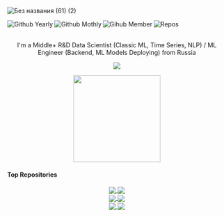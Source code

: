 ![Без названия (61) (2)](https://github.com/Omegon226/Omegon226/assets/69383841/960ab5ec-8f41-41fe-b7a7-5092527eaf99)

<div align="center">
  <img title="Github Yearly commits" alt="Github Yearly" align="left" src="https://badges.strrl.dev/years/Omegon226?style=flat&color=blueviolet&logo=github" />
  <img title="Github Yearly commits" alt="Github Mothly" align="left" src="https://badges.strrl.dev/commits/monthly/Omegon226?style=flat&color=blueviolet" />
  <img title="Gihub Member" alt="Gihub Member" align="left" src="https://badges.strrl.dev/contributions/all/Omegon226?color=blueviolet" />
  <img title="Repos" alt="Repos" align="left" src="https://badges.strrl.dev/repos/Omegon226?style=flat&color=blueviolet" /> 
</div>

<br />
<br />

<p align="center">
  I'm a Middle+ R&D Data Scientist (Classic ML, Time Series, NLP) / ML Engineer (Backend, ML Models Deploying) from Russia
</p>

<p align="center">
  <a href="https://skillicons.dev">
    <img src="https://skillicons.dev/icons?i=py,cs,r,git,gitlab,tensorflow,pytorch,fastapi,bots,regex,postgres,visualstudio,idea&theme=dark" />
  </a>
</p>

<div align="center">
  <a href="#">
    <img height="200em" src="https://github-readme-stats.vercel.app/api/top-langs/?username=Omegon226&layout=compact&langs_count=8&theme=radical&hide_border=true" />
  </a>
</div>

#### Top Repositories

<div align="center">
  <a href="https://github.com/Omegon226/Service_Time_Series_Model_Creator">
    <img align="center" src="https://github-readme-stats.vercel.app/api/pin/?username=Omegon226&repo=Service_Time_Series_Model_Creator&theme=radical&hide_border=true" />
  </a>
  <a href="https://github.com/Omegon226/Crypto_Analyzatron">
    <img align="center" src="https://github-readme-stats.vercel.app/api/pin/?username=Omegon226&repo=Crypto_Analyzatron&theme=radical&hide_border=true" />
  </a>
</div>
<div align="center">
  <a href="https://github.com/Omegon226/ML_Models_Hyperparameters_Optimization">
    <img align="center" src="https://github-readme-stats.vercel.app/api/pin/?username=Omegon226&repo=ML_Models_Hyperparameters_Optimization&theme=radical&hide_border=true" />
  </a>
  <a href="https://github.com/Omegon226/Continual_Learning_With_EWC-F">
    <img align="center" src="https://github-readme-stats.vercel.app/api/pin/?username=Omegon226&repo=Continual_Learning_With_EWC-F&theme=radical&hide_border=true" />
  </a>
</div>
<div align="center">
  <a href="https://github.com/Omegon226/Cryptocurrency_Rate_Forecasting">
    <img align="center" src="https://github-readme-stats.vercel.app/api/pin/?username=Omegon226&repo=Cryptocurrency_Rate_Forecasting&theme=radical&hide_border=true" />
  </a>
    <a href="https://github.com/Omegon226/OddEven">
    <img align="center" src="https://github-readme-stats.vercel.app/api/pin/?username=Omegon226&repo=OddEven&theme=radical&hide_border=true" />
  </a>
</div>

